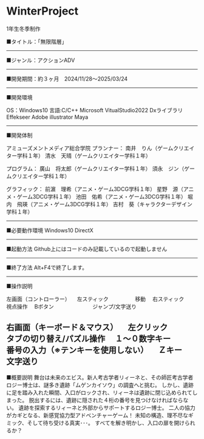# WinterProject
1年生冬季制作

■タイトル：「無限階層」

-------------------------------
■ジャンル：アクションADV

-------------------------------
■開発期間：約３ヶ月　2024/11/28～2025/03/24

-------------------------------
■開発環境

OS：Windows10
言語:C/C++
Microsoft VitualStudio2022
Dxライブラリ
Effekseer
Adobe illustrator
Maya

-------------------------------

■開発体制

アミューズメントメディア総合学院
プランナー：
南井　りん（ゲームクリエイター学科１年）
清水　天晴（ゲームクリエイター学科１年）

プログラム：
廣山　将太郎（ゲームクリエイター学科１年）
須永　ジン（ゲームクリエイター学科１年）

グラフィック：
前濵　理希（アニメ・ゲーム3DCG学科１年）
星野　源（アニメ・ゲーム3DCG学科１年）
池田　佑希（アニメ・ゲーム3DCG学科１年）
堀内　飛瑛（アニメ・ゲーム3DCG学科１年）
吉村　葵（キャラクターデザイン学科１年）

-------------------------------
■必要動作環境
Windows10
DirectX

-------------------------------
■起動方法
Github上にはコードのみ記載しているので起動しません

-------------------------------
■終了方法
Alt+F4で終了します。

-------------------------------
■操作説明

左画面（コントローラー）
　左スティック　　　　　移動
　右スティック　　　　　視点操作
　Bボタン　　　　　　　 ジャンプ/文字送り


右画面（キーボード＆マウス）
　左クリック　　　　　　タブの切り替え/パズル操作
　１～０数字キー　　　　番号の入力（※テンキーを使用しない）
　Ｚキー　　　　　　　　文字送り
　
-------------------------------
■概要説明
舞台は未来のエビス。新人考古学者リィーネと、その師匠考古学者ロジー博士は、謎多き遺跡「ムゲンカイソウ」の調査へと挑む。
しかし、遺跡に足を踏み入れた瞬間、入口がロックされ、リィーネは遺跡に閉じ込められてしまった。
脱出するには、遺跡に隠された４桁の番号を見つけなければならない。
遺跡を探索するリィーネと外部からサポートするロジー博士。
二人の協力がカギとなる、新感覚協力型アドベンチャーゲーム！
未知の構造、理不尽なギミック、そして待ち受ける真実･･･。
すべてを解き明かし、入口の扉を開けられるか？
